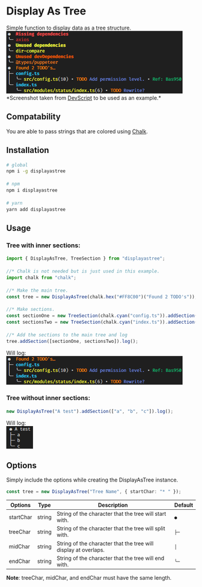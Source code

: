 # Display As Tree

Simple function to display data as a tree structure.
<br>
![Display As Tree](.github/displayastree.png)
<br>
\*Screenshot taken from [DevScript](https://www.npmjs.com/package/ts-devscript) to be used as an example.\*

## Compatability

You are able to pass strings that are colored using [Chalk](https://www.npmjs.com/package/chalk).

## Installation

```bash
# global
npm i -g displayastree

# npm
npm i displayastree

# yarn
yarn add displayastree
```

## Usage

### Tree with inner sections:

```TypeScript
import { DisplayAsTree, TreeSection } from "displayastree";

//* Chalk is not needed but is just used in this example.
import chalk from "chalk";

//* Make the main tree.
const tree = new DisplayAsTree(chalk.hex("#FF8C00")("Found 2 TODO's"));

//* Make sections.
const sectionOne = new TreeSection(chalk.cyan("config.ts")).addSection([chalk.yellow("src/config.ts")]);
const sectionsTwo = new TreeSection(chalk.cyan("index.ts")).addSection([chalk.yellow("src/modules/status/index.ts")]);

//* Add the sections to the main tree and log
tree.addSection([sectionOne, sectionsTwo]).log();
```

Will log:
<br>
![Display As Tree](.github/usageexampleone.png)

### Tree without inner sections:

```TypeScript
new DisplayAsTree("A test").addSection(["a", "b", "c"]).log();
```

Will log:
<br>
![Display As Tree](.github/usageexampletwo.png)

## Options

Simply include the options while creating the DisplayAsTree instance.

```Typescript
const tree = new DisplayAsTree("Tree Name", { startChar: "* " });
```

| Options   | Type   | Description                                                     | Default |
| --------- | ------ | --------------------------------------------------------------- | ------- |
| startChar | string | String of the character that the tree will start with.          | `● `    |
| treeChar  | string | String of the character that the tree will split with.          | `├─ `   |
| midChar   | string | String of the character that the tree will display at overlaps. | `│ `    |
| endChar   | string | String of the character that the tree will end with.            | `╰─ `   |

**Note**: treeChar, midChar, and endChar must have the same length.
